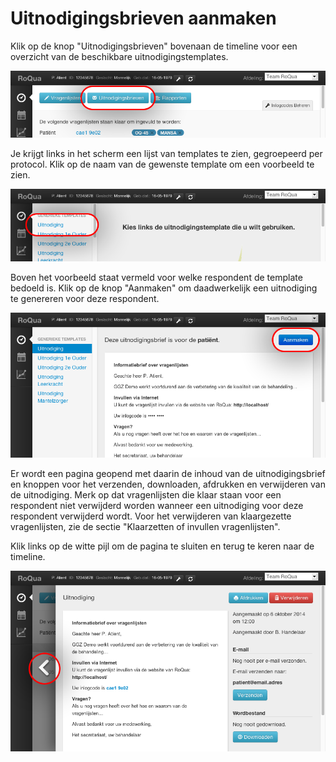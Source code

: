 # Uitnodigingsbrieven aanmaken

Klik op de knop "Uitnodigingsbrieven" bovenaan de timeline voor een overzicht van de beschikbare uitnodigingstemplates.

<img src="/assets/images/screenshots/dossier_invite0.png" />

Je krijgt links in het scherm een lijst van templates te zien, gegroepeerd per protocol. Klik op de naam van de gewenste template om een voorbeeld te zien.

<img src="/assets/images/screenshots/dossier_invite1.png" />

Boven het voorbeeld staat vermeld voor welke respondent de template bedoeld is.
Klik op de knop "Aanmaken" om daadwerkelijk een uitnodiging te genereren voor deze respondent.

<img src="/assets/images/screenshots/dossier_invite2.png" />

Er wordt een pagina geopend met daarin de inhoud van de uitnodigingsbrief en knoppen voor het verzenden, downloaden, afdrukken en verwijderen van de uitnodiging. Merk op dat vragenlijsten die klaar staan voor een respondent niet verwijderd worden wanneer een uitnodiging voor deze respondent verwijderd wordt. Voor het verwijderen van klaargezette vragenlijsten, zie de sectie "Klaarzetten of invullen vragenlijsten".

Klik links op de witte pijl om de pagina te sluiten en terug te keren naar de timeline.

<img src="/assets/images/screenshots/dossier_invites_edit1.png" />
